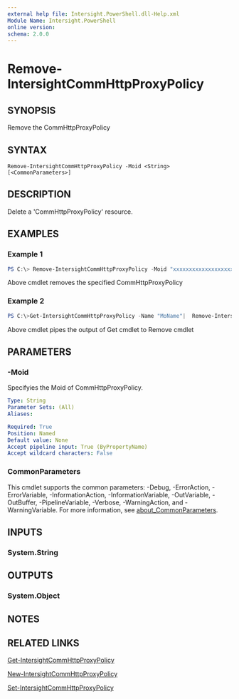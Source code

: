 ```yaml
---
external help file: Intersight.PowerShell.dll-Help.xml
Module Name: Intersight.PowerShell
online version:
schema: 2.0.0
---
```


# Remove-IntersightCommHttpProxyPolicy

## SYNOPSIS
Remove the CommHttpProxyPolicy

## SYNTAX

```
Remove-IntersightCommHttpProxyPolicy -Moid <String> [<CommonParameters>]
```

## DESCRIPTION
Delete a &apos;CommHttpProxyPolicy&apos; resource.

## EXAMPLES

### Example 1
```powershell
PS C:\> Remove-IntersightCommHttpProxyPolicy -Moid "xxxxxxxxxxxxxxxxxxxxxxxxxxx"
```
Above cmdlet removes the specified CommHttpProxyPolicy 

### Example 2
```powershell
PS C:\>Get-IntersightCommHttpProxyPolicy -Name "MoName"|  Remove-IntersightCommHttpProxyPolicy
```
Above cmdlet pipes the output of Get cmdlet to Remove cmdlet

## PARAMETERS

### -Moid
Specifyies the Moid of CommHttpProxyPolicy.

```yaml
Type: String
Parameter Sets: (All)
Aliases:

Required: True
Position: Named
Default value: None
Accept pipeline input: True (ByPropertyName)
Accept wildcard characters: False
```

### CommonParameters
This cmdlet supports the common parameters: -Debug, -ErrorAction, -ErrorVariable, -InformationAction, -InformationVariable, -OutVariable, -OutBuffer, -PipelineVariable, -Verbose, -WarningAction, and -WarningVariable. For more information, see [about_CommonParameters](http://go.microsoft.com/fwlink/?LinkID=113216).

## INPUTS

### System.String

## OUTPUTS

### System.Object
## NOTES

## RELATED LINKS

[Get-IntersightCommHttpProxyPolicy](./Get-IntersightCommHttpProxyPolicy.md)

[New-IntersightCommHttpProxyPolicy](./New-IntersightCommHttpProxyPolicy.md)

[Set-IntersightCommHttpProxyPolicy](./Set-IntersightCommHttpProxyPolicy.md)

